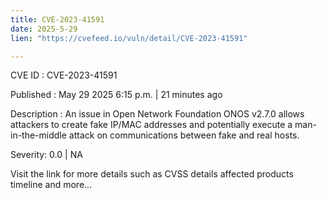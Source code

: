 ```yaml
---
title: CVE-2023-41591
date: 2025-5-29
lien: "https://cvefeed.io/vuln/detail/CVE-2023-41591"

---
```


CVE ID : CVE-2023-41591

Published :  May 29
2025
6:15 p.m. | 21 minutes ago

Description : An issue in Open Network Foundation ONOS v2.7.0 allows attackers to create fake IP/MAC addresses and potentially execute a man-in-the-middle attack on communications between fake and real hosts.

Severity: 0.0 | NA

Visit the link for more details
such as CVSS details
affected products
timeline
and more...
